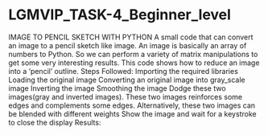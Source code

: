 # LGMVIP_TASK-4_Beginner_level
IMAGE TO PENCIL SKETCH WITH PYTHON
A small code that can convert an image to a pencil sketch like image. An image is basically an array of numbers to Python. 
So we can perform a variety of matrix manipulations to get some very interesting results. This code shows how to reduce an image into a ‘pencil’ outline.
Steps Followed:
Importing the required libraries
Loading the original image
Converting an original image into gray_scale image
Inverting the image
Smoothing the image
Dodge these two images(gray and inverted images). These two images reinforces some edges and complements some edges. Alternatively, these two images can be blended with different weights
Show the image and wait for a keystroke to close the display
Results:
